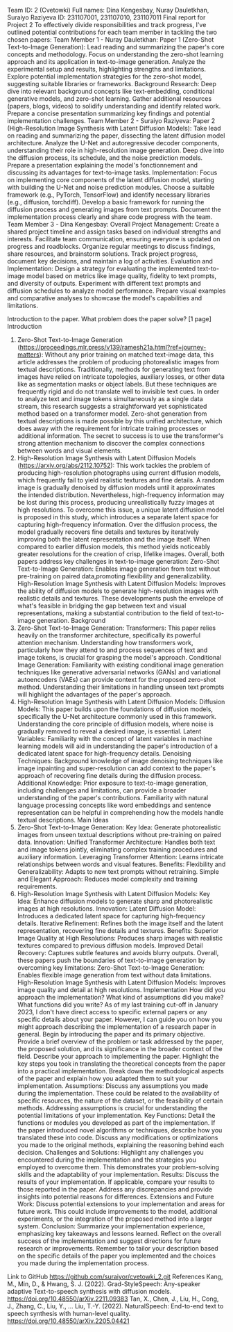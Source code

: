 Team ID: 2 (Cvetowki) 
Full names: Dina Kengesbay, Nuray Dauletkhan, Suraiyo Raziyeva
ID: 231107001, 231107010, 231107011
 Final report for Project 2
To effectively divide responsibilities and track progress, I've outlined potential contributions for each team member in tackling the two chosen papers:
Team Member 1 - Nuray Dauletkhan:
Paper 1 (Zero-Shot Text-to-Image Generation):
Lead reading and summarizing the paper's core concepts and methodology.
Focus on understanding the zero-shot learning approach and its application in text-to-image generation.
Analyze the experimental setup and results, highlighting strengths and limitations.
Explore potential implementation strategies for the zero-shot model, suggesting suitable libraries or frameworks.
Background Research:
Deep dive into relevant background concepts like text-embedding, conditional generative models, and zero-shot learning.
Gather additional resources (papers, blogs, videos) to solidify understanding and identify related work.
Prepare a concise presentation summarizing key findings and potential implementation challenges.
Team Member 2 - Suraiyo Raziyeva:
Paper 2 (High-Resolution Image Synthesis with Latent Diffusion Models):
Take lead on reading and summarizing the paper, dissecting the latent diffusion model architecture.
Analyze the U-Net and autoregressive decoder components, understanding their role in high-resolution image generation.
Deep dive into the diffusion process, its schedule, and the noise prediction models.
Prepare a presentation explaining the model's fonctionnement and discussing its advantages for text-to-image tasks.
Implementation:
Focus on implementing core components of the latent diffusion model, starting with building the U-Net and noise prediction modules.
Choose a suitable framework (e.g., PyTorch, TensorFlow) and identify necessary libraries (e.g., diffusion, torchdiff).
Develop a basic framework for running the diffusion process and generating images from text prompts.
Document the implementation process clearly and share code progress with the team.
Team Member 3 - Dina Kengesbay:
Overall Project Management:
Create a shared project timeline and assign tasks based on individual strengths and interests.
Facilitate team communication, ensuring everyone is updated on progress and roadblocks.
Organize regular meetings to discuss findings, share resources, and brainstorm solutions.
Track project progress, document key decisions, and maintain a log of activities.
Evaluation and Implementation:
Design a strategy for evaluating the implemented text-to-image model based on metrics like image quality, fidelity to text prompts, and diversity of outputs.
Experiment with different text prompts and diffusion schedules to analyze model performance.
Prepare visual examples and comparative analyses to showcase the model's capabilities and limitations.


Introduction to the paper. What problem does the paper solve? [1 page]
Introduction 
1. Zero-Shot Text-to-Image Generation (https://proceedings.mlr.press/v139/ramesh21a.html?ref=journey-matters):
Without any prior training on matched text-image data, this article addresses the problem of producing photorealistic images from textual descriptions. Traditionally, methods for generating text from images have relied on intricate topologies, auxiliary losses, or other data like as segmentation masks or object labels. But these techniques are frequently rigid and do not translate well to invisible text cues.
In order to analyze text and image tokens simultaneously as a single data stream, this research suggests a straightforward yet sophisticated method based on a transformer model. Zero-shot generation from textual descriptions is made possible by this unified architecture, which does away with the requirement for intricate training processes or additional information. The secret to success is to use the transformer's strong attention mechanism to discover the complex connections between words and visual elements.
2. High-Resolution Image Synthesis with Latent Diffusion Models (https://arxiv.org/abs/2112.10752):
This work tackles the problem of producing high-resolution photographs using current diffusion models, which frequently fail to yield realistic textures and fine details. A random image is gradually denoised by diffusion models until it approximates the intended distribution. Nevertheless, high-frequency information may be lost during this process, producing unrealistically fuzzy images at high resolutions.
To overcome this issue, a unique latent diffusion model is proposed in this study, which introduces a separate latent space for capturing high-frequency information. Over the diffusion process, the model gradually recovers fine details and textures by iteratively improving both the latent representation and the image itself. When compared to earlier diffusion models, this method yields noticeably greater resolutions for the creation of crisp, lifelike images.
Overall, both papers address key challenges in text-to-image generation:
Zero-Shot Text-to-Image Generation: Enables image generation from text without pre-training on paired data,promoting flexibility and generalizability.
High-Resolution Image Synthesis with Latent Diffusion Models: Improves the ability of diffusion models to generate high-resolution images with realistic details and textures.
These developments push the envelope of what's feasible in bridging the gap between text and visual representations, making a substantial contribution to the field of text-to-image generation.
Background 
1. Zero-Shot Text-to-Image Generation:
Transformers: This paper relies heavily on the transformer architecture, specifically its powerful attention mechanism. Understanding how transformers work, particularly how they attend to and process sequences of text and image tokens, is crucial for grasping the model's approach.
Conditional Image Generation: Familiarity with existing conditional image generation techniques like generative adversarial networks (GANs) and variational autoencoders (VAEs) can provide context for the proposed zero-shot method. Understanding their limitations in handling unseen text prompts will highlight the advantages of the paper's approach.
2. High-Resolution Image Synthesis with Latent Diffusion Models:
Diffusion Models: This paper builds upon the foundations of diffusion models, specifically the U-Net architecture commonly used in this framework. Understanding the core principle of diffusion models, where noise is gradually removed to reveal a desired image, is essential.
Latent Variables: Familiarity with the concept of latent variables in machine learning models will aid in understanding the paper's introduction of a dedicated latent space for high-frequency details.
Denoising Techniques: Background knowledge of image denoising techniques like image inpainting and super-resolution can add context to the paper's approach of recovering fine details during the diffusion process.
Additional Knowledge:
Prior exposure to text-to-image generation, including challenges and limitations, can provide a broader understanding of the paper's contributions.
Familiarity with natural language processing concepts like word embeddings and sentence representation can be helpful in comprehending how the models handle textual descriptions.
Main Ideas
1. Zero-Shot Text-to-Image Generation:
Key Idea: Generate photorealistic images from unseen textual descriptions without pre-training on paired data.
Innovation:
Unified Transformer Architecture: Handles both text and image tokens jointly, eliminating complex training procedures and auxiliary information.
Leveraging Transformer Attention: Learns intricate relationships between words and visual features.
Benefits:
Flexibility and Generalizability: Adapts to new text prompts without retraining.
Simple and Elegant Approach: Reduces model complexity and training requirements.
2. High-Resolution Image Synthesis with Latent Diffusion Models:
Key Idea: Enhance diffusion models to generate sharp and photorealistic images at high resolutions.
Innovation:
Latent Diffusion Model: Introduces a dedicated latent space for capturing high-frequency details.
Iterative Refinement: Refines both the image itself and the latent representation, recovering fine details and textures.
Benefits:
Superior Image Quality at High Resolutions: Produces sharp images with realistic textures compared to previous diffusion models.
Improved Detail Recovery: Captures subtle features and avoids blurry outputs.
Overall, these papers push the boundaries of text-to-image generation by overcoming key limitations:
Zero-Shot Text-to-Image Generation: Enables flexible image generation from text without data limitations.
High-Resolution Image Synthesis with Latent Diffusion Models: Improves image quality and detail at high resolutions.
Implementation
How did you approach the implementation? What kind of assumptions did you make? What functions did you write?
As of my last training cut-off in January 2023, I don't have direct access to specific external papers or any specific details about your paper. However, I can guide you on how you might approach describing the implementation of a research paper in general.
Begin by introducing the paper and its primary objective. Provide a brief overview of the problem or task addressed by the paper, the proposed solution, and its significance in the broader context of the field.
Describe your approach to implementing the paper. Highlight the key steps you took in translating the theoretical concepts from the paper into a practical implementation. Break down the methodological aspects of the paper and explain how you adapted them to suit your implementation.
Assumptions:
Discuss any assumptions you made during the implementation. These could be related to the availability of specific resources, the nature of the dataset, or the feasibility of certain methods. Addressing assumptions is crucial for understanding the potential limitations of your implementation.
Key Functions:
Detail the functions or modules you developed as part of the implementation. If the paper introduced novel algorithms or techniques, describe how you translated these into code. Discuss any modifications or optimizations you made to the original methods, explaining the reasoning behind each decision.
Challenges and Solutions:
Highlight any challenges you encountered during the implementation and the strategies you employed to overcome them. This demonstrates your problem-solving skills and the adaptability of your implementation.
Results:
Discuss the results of your implementation. If applicable, compare your results to those reported in the paper. Address any discrepancies and provide insights into potential reasons for differences.
Extensions and Future Work:
Discuss potential extensions to your implementation and areas for future work. This could include improvements to the model, additional experiments, or the integration of the proposed method into a larger system.
Conclusion:
Summarize your implementation experience, emphasizing key takeaways and lessons learned. Reflect on the overall success of the implementation and suggest directions for future research or improvements.
Remember to tailor your description based on the specific details of the paper you implemented and the choices you made during the implementation process.








Link to GitHub
https://github.com/suraiyor/cvetowki_2.git 
References 
Kang, M., Min, D., & Hwang, S. J. (2022). Grad-StyleSpeech: Any-speaker adaptive                                                                 Text-to-speech synthesis with diffusion models. https://doi.org/10.48550/arXiv.2211.09383 
Tan, X., Chen, J., Liu, H., Cong, J., Zhang, C., Liu, Y., … Liu, T.-Y. (2022). NaturalSpeech: End-to-end text to speech synthesis with human-level quality. https://doi.org/10.48550/arXiv.2205.04421 



